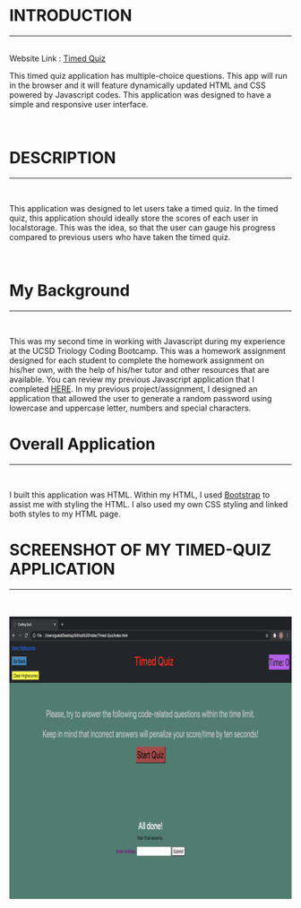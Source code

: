 <h1> INTRODUCTION</h1>
<hr>
<br>
Website Link : <a href="https://guled06.github.io/Timed-Quiz/">Timed Quiz</a>
<br>
<p>This timed quiz application has multiple-choice questions. This app will run in the browser and it will feature dynamically updated HTML and CSS powered by Javascript codes. This application was designed to have a simple and responsive user interface.</p>
<br>
<h1>DESCRIPTION</h1>
<hr>
<br>
<p>This application was designed to let users take a timed quiz. In the timed quiz, this application should ideally store the scores of each user in localstorage. This was the idea, so that the user can gauge his progress compared to previous users who have taken the timed quiz.</p>
<br>
<h1>My Background</h1>
<hr>
<br>
<p>This was my second time in working with Javascript during my experience at the UCSD Triology Coding Bootcamp. This was a homework assignment designed for each student to complete the homework assignment on his/her own, with the help of his/her tutor and other resources that are available. You can review my previous Javascript application that I completed <a href="https://guled06.github.io/Password-Generator/">HERE</a>. In my previous project/assignment, I designed an application that allowed the user to generate a random password using lowercase and uppercase letter, numbers and special characters.</p>

<h1>Overall Application</h1>
<hr>
<br>
<p>I built this application was HTML. Within my HTML, I used <a href="https://getbootstrap.com/docs/4.5/components/alerts/">Bootstrap</a> to assist me with styling the HTML. I also used my own CSS styling and linked both styles to my HTML page.

<h1>SCREENSHOT OF MY TIMED-QUIZ APPLICATION</h1>
<hr>
<br>
<br>

<img src="images.timedquiz/quiz1.png">
